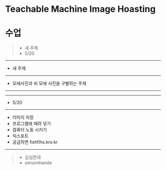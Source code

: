 # Teachable Machine Image Hoasting

수업
====

> - 새 주제
> - 5/20

-------------------------
* 새 주제
-------------------------
* 모에사진과 비 모에 사진을 구별하는 주제
-------------------------------
-----------------------------
* 5/20
-------
- 이미지 저장
- 프로그램에 때려 넣기
- 컴퓨터 노동 시키기
- 익스포트
- 궁금하면 fishfihs.kro.kr
-------------------------------
> * 심심한데
> * simsimhande

